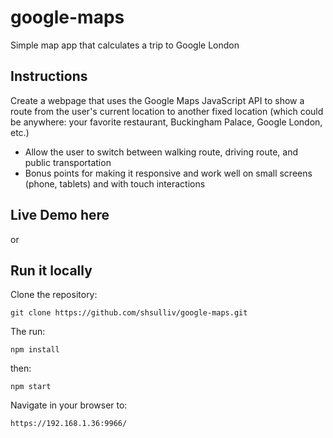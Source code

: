 # google-maps
Simple map app that calculates a trip to Google London

## Instructions
Create a webpage that uses the Google Maps JavaScript API to show a route from the user's current
location to another fixed location (which could be anywhere: your favorite restaurant, Buckingham Palace, Google London, etc.)
* Allow the user to switch between walking route, driving route, and public transportation
* Bonus points for making it responsive and work well on small screens (phone, tablets) and with touch interactions

## Live Demo here

or

## Run it locally

Clone the repository:

`git clone https://github.com/shsulliv/google-maps.git`

The run:

`npm install`

then:

`npm start`

Navigate in your browser to:

`https://192.168.1.36:9966/`
